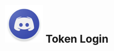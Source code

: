 # <img src="https://github.com/CoSeR-Source/DC-Token-Login/blob/master/Discord-Logo.png?raw=true" height=100 alt=""> Token Login
